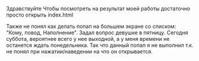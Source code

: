 Здравствуйте
Чтобы посмотреть на результат моей работы достаточно просто открыть index.html

Также не понял как делать попап на большем экране со списком: "Кому, повод, Наполнение". Задал вопрос девушке в пятницу. Сегодня суббота, вероятнее всего у нее выходной, а у меня времени не останется ждать понедельника. Так что данный попап я не выполнил т.к. не понял при нажатии/наведении на что он открывается.

